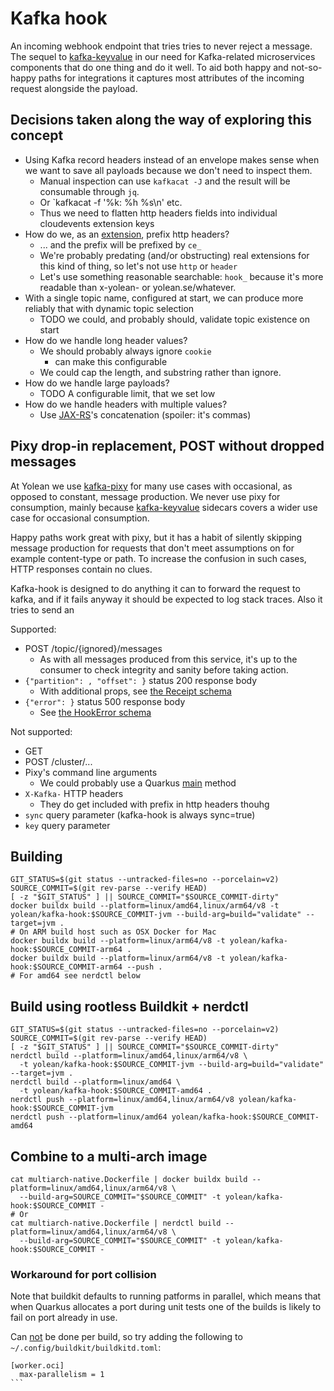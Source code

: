 # Kafka hook

An incoming webhook endpoint that tries tries to never reject a message.
The sequel to [kafka-keyvalue](https://github.com/Yolean/kafka-keyvalue) in our need
for Kafka-related microservices components that do one thing and do it well.
To aid both happy and not-so-happy paths for integrations it captures most attributes of the incoming request alongside the payload.

## Decisions taken along the way of exploring this concept

 * Using Kafka record headers instead of an envelope makes sense when we want to save all payloads because we don't need to inspect them.
   - Manual inspection can use `kafkacat -J` and the result will be consumable through `jq`.
   - Or `kafkacat -f '%k: %h %s\n' etc.
   - Thus we need to flatten http headers fields into individual cloudevents extension keys
 * How do we, as an [extension](), prefix http headers?
   - ... and the prefix will be prefixed by `ce_`
   - We're probably predating (and/or obstructing) real extensions for this kind of thing, so let's not use `http` or `header`
   - Let's use something reasonable searchable:
     `hook_` because it's more readable than x-yolean- or yolean.se/whatever.
 * With a single topic name, configured at start, we can produce more reliably that with dynamic topic selection
   - TODO we could, and probably should, validate topic existence on start
 * How do we handle long header values?
   - We should probably always ignore `cookie`
     - can make this configurable
   - We could cap the length, and substring rather than ignore.
 * How do we handle large payloads?
   - TODO A configurable limit, that we set low
 * How do we handle headers with multiple values?
   - Use [JAX-RS](https://jax-rs.github.io/apidocs/2.1/javax/ws/rs/core/HttpHeaders.html#getHeaderString-java.lang.String-)'s concatenation (spoiler: it's commas)

## Pixy drop-in replacement, POST without dropped messages

At Yolean we use [kafka-pixy](https://github.com/mailgun/kafka-pixy) for many use cases with occasional, as opposed to constant, message production.
We never use pixy for consumption,
mainly because [kafka-keyvalue](https://github.com/Yolean/kafka-keyvalue) sidecars covers a wider use case for occasional consumption.

Happy paths work great with pixy,
but it has a habit of silently skipping message production for requests that don't meet assumptions on for example content-type or path.
To increase the confusion in such cases, HTTP responses contain no clues.

Kafka-hook is designed to do anything it can to forward the request to kafka,
and if it fails anyway it should be expected to log stack traces.
Also it tries to send an

Supported:
 - POST /topic/{ignored}/messages
   - As with all messages produced from this service,
     it's up to the consumer to check integrity and sanity before taking action.
 - `{"partition": , "offset": }` status 200 response body
   - With additional props, see [the Receipt schema](./src/main/resources/v1-schema/Receipt.yaml)
 - `{"error": }` status 500 response body
   - See [the HookError schema](./src/main/resources/v1-schema/HookError.yaml)

Not supported:
 - GET
 - POST /cluster/...
 - Pixy's command line arguments
   - We could probably use a Quarkus [main](https://quarkus.io/guides/lifecycle#the-main-method) method
 - `X-Kafka-` HTTP headers
   - They do get included with prefix in http headers thouhg
 - `sync` query parameter (kafka-hook is always sync=true)
 - `key` query parameter

## Building

```
GIT_STATUS=$(git status --untracked-files=no --porcelain=v2)
SOURCE_COMMIT=$(git rev-parse --verify HEAD)
[ -z "$GIT_STATUS" ] || SOURCE_COMMIT="$SOURCE_COMMIT-dirty"
docker buildx build --platform=linux/amd64,linux/arm64/v8 -t yolean/kafka-hook:$SOURCE_COMMIT-jvm --build-arg=build="validate" --target=jvm .
# On ARM build host such as OSX Docker for Mac
docker buildx build --platform=linux/arm64/v8 -t yolean/kafka-hook:$SOURCE_COMMIT-arm64 .
docker buildx build --platform=linux/arm64/v8 -t yolean/kafka-hook:$SOURCE_COMMIT-arm64 --push .
# For amd64 see nerdctl below
```

## Build using rootless Buildkit + nerdctl

```
GIT_STATUS=$(git status --untracked-files=no --porcelain=v2)
SOURCE_COMMIT=$(git rev-parse --verify HEAD)
[ -z "$GIT_STATUS" ] || SOURCE_COMMIT="$SOURCE_COMMIT-dirty"
nerdctl build --platform=linux/amd64,linux/arm64/v8 \
  -t yolean/kafka-hook:$SOURCE_COMMIT-jvm --build-arg=build="validate" --target=jvm .
nerdctl build --platform=linux/amd64 \
  -t yolean/kafka-hook:$SOURCE_COMMIT-amd64 .
nerdctl push --platform=linux/amd64,linux/arm64/v8 yolean/kafka-hook:$SOURCE_COMMIT-jvm
nerdctl push --platform=linux/amd64 yolean/kafka-hook:$SOURCE_COMMIT-amd64
```

## Combine to a multi-arch image

```
cat multiarch-native.Dockerfile | docker buildx build --platform=linux/amd64,linux/arm64/v8 \
  --build-arg=SOURCE_COMMIT="$SOURCE_COMMIT" -t yolean/kafka-hook:$SOURCE_COMMIT -
# Or
cat multiarch-native.Dockerfile | nerdctl build --platform=linux/amd64,linux/arm64/v8 \
  --build-arg=SOURCE_COMMIT="$SOURCE_COMMIT" -t yolean/kafka-hook:$SOURCE_COMMIT -
```

### Workaround for port collision

Note that buildkit defaults to running patforms in parallel,
which means that when Quarkus allocates a port during unit tests
one of the builds is likely to fail on port already in use.

Can [not](https://github.com/moby/buildkit/issues/1032#issuecomment-938253351) be done per build,
so try adding the following to `~/.config/buildkit/buildkitd.toml`:

````
[worker.oci]
  max-parallelism = 1
```

